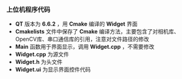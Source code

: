 ### 上位机程序代码
- **QT** 版本为 **6.6.2** ，用 **Cmake** 编译的 **Widget** 界面
- **Cmakelists** 文件中保存了 **Cmake** 编译方法，主要包含了对相机库、OpenCV库、串口通信库的引用，注意对文件路径的修改
- **Main** 函数用于界面显示，调用 **Widget.cpp** ，不需要修改
- **Widget.cpp** 为源文件
- **Widget.h** 为头文件
- **Widget.ui** 为显示界面控件代码
